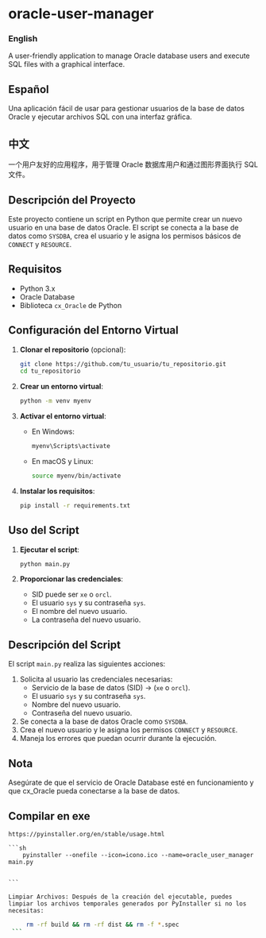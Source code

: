 # oracle-user-manager

### English
A user-friendly application to manage Oracle database users and execute SQL files with a graphical interface.

## Español
Una aplicación fácil de usar para gestionar usuarios de la base de datos Oracle y ejecutar archivos SQL con una interfaz gráfica.

## 中文
一个用户友好的应用程序，用于管理 Oracle 数据库用户和通过图形界面执行 SQL 文件。


## Descripción del Proyecto

Este proyecto contiene un script en Python que permite crear un nuevo usuario en una base de datos Oracle. El script se conecta a la base de datos como `SYSDBA`, crea el usuario y le asigna los permisos básicos de `CONNECT` y `RESOURCE`.

## Requisitos

- Python 3.x
- Oracle Database
- Biblioteca `cx_Oracle` de Python

## Configuración del Entorno Virtual

1. **Clonar el repositorio** (opcional):
    ```sh
    git clone https://github.com/tu_usuario/tu_repositorio.git
    cd tu_repositorio
    ```

2. **Crear un entorno virtual**:
    ```sh
    python -m venv myenv
    ```

3. **Activar el entorno virtual**:
    - En Windows:
        ```sh
        myenv\Scripts\activate
        ```
    - En macOS y Linux:
        ```sh
        source myenv/bin/activate
        ```

4. **Instalar los requisitos**:
    ```sh
    pip install -r requirements.txt
    ```

## Uso del Script

1. **Ejecutar el script**:
    ```sh
    python main.py
    ```

2. **Proporcionar las credenciales**:
    - SID puede ser  `xe` o `orcl`.
    - El usuario `sys` y su contraseña `sys`.
    - El nombre del nuevo usuario.
    - La contraseña del nuevo usuario.

## Descripción del Script

El script `main.py` realiza las siguientes acciones:
1. Solicita al usuario las credenciales necesarias:
    - Servicio de la base de datos (SID) ->  (`xe` o `orcl`).
    - El usuario `sys` y su contraseña `sys`.
    - Nombre del nuevo usuario.
    - Contraseña del nuevo usuario.
2. Se conecta a la base de datos Oracle como `SYSDBA`.
3. Crea el nuevo usuario y le asigna los permisos `CONNECT` y `RESOURCE`.
4. Maneja los errores que puedan ocurrir durante la ejecución.

## Nota
Asegúrate de que el servicio de Oracle Database esté en funcionamiento y que cx_Oracle pueda conectarse a la base de datos.

## Compilar en exe
    https://pyinstaller.org/en/stable/usage.html

    ```sh
        pyinstaller --onefile --icon=icono.ico --name=oracle_user_manager main.py

        
    ```

    Limpiar Archivos: Después de la creación del ejecutable, puedes limpiar los archivos temporales generados por PyInstaller si no los necesitas:
   ```sh
        rm -rf build && rm -rf dist && rm -f *.spec
    ```



